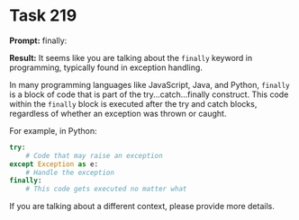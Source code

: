 # Task 219

**Prompt:** finally:

**Result:**
It seems like you are talking about the `finally` keyword in programming, typically found in exception handling.

In many programming languages like JavaScript, Java, and Python, `finally` is a block of code that is part of the try...catch...finally construct. This code within the `finally` block is executed after the try and catch blocks, regardless of whether an exception was thrown or caught.

For example, in Python:

```python
try:
    # Code that may raise an exception
except Exception as e:
    # Handle the exception
finally:
    # This code gets executed no matter what
```

If you are talking about a different context, please provide more details.
